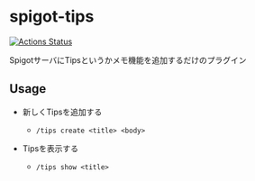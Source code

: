 # spigot-tips

[![Actions Status](https://github.com/ekuinox/spigot-tips/workflows/SpigotTipsBuild/badge.svg)](https://github.com/ekuinox/spigot-tips/actions)

SpigotサーバにTipsというかメモ機能を追加するだけのプラグイン

## Usage

- 新しくTipsを追加する
    + `/tips create <title> <body>`

- Tipsを表示する
    + `/tips show <title>`
    
